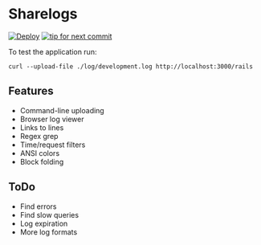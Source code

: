 Sharelogs
=========

[![Deploy](https://www.herokucdn.com/deploy/button.png)](https://heroku.com/deploy?template=https://github.com/railsrumble/sharelogs) [![tip for next commit](https://tip4commit.com/projects/1034.svg)](https://tip4commit.com/github/railsrumble/sharelogs)

To test the application run:

    curl --upload-file ./log/development.log http://localhost:3000/rails

Features
--------

* Command-line uploading
* Browser log viewer
* Links to lines
* Regex grep
* Time/request filters
* ANSI colors
* Block folding

ToDo
----

* Find errors
* Find slow queries
* Log expiration
* More log formats
